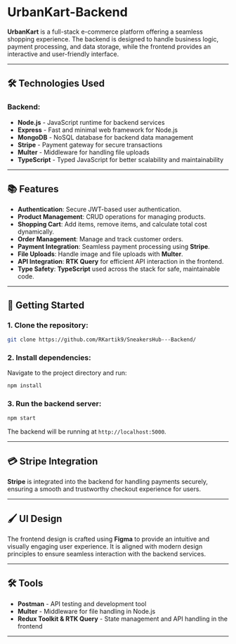 # UrbanKart-Backend

**UrbanKart** is a full-stack e-commerce platform offering a seamless shopping experience. The backend is designed to handle business logic, payment processing, and data storage, while the frontend provides an interactive and user-friendly interface.

---

## 🛠️ Technologies Used

### Backend:
- **Node.js** - JavaScript runtime for backend services
- **Express** - Fast and minimal web framework for Node.js
- **MongoDB** - NoSQL database for backend data management
- **Stripe** - Payment gateway for secure transactions
- **Multer** - Middleware for handling file uploads
- **TypeScript** - Typed JavaScript for better scalability and maintainability

---

## 📚 Features

- **Authentication**: Secure JWT-based user authentication.
- **Product Management**: CRUD operations for managing products.
- **Shopping Cart**: Add items, remove items, and calculate total cost dynamically.
- **Order Management**: Manage and track customer orders.
- **Payment Integration**: Seamless payment processing using **Stripe**.
- **File Uploads**: Handle image and file uploads with **Multer**.
- **API Integration**: **RTK Query** for efficient API interaction in the frontend.
- **Type Safety**: **TypeScript** used across the stack for safe, maintainable code.

---

## 🚀 Getting Started

### 1. Clone the repository:
```bash
git clone https://github.com/RKartik9/SneakersHub---Backend/
```

### 2. Install dependencies:
Navigate to the project directory and run:
```bash
npm install
```

### 3. Run the backend server:
```bash
npm start
```

The backend will be running at `http://localhost:5000`.

---

## 💳 Stripe Integration

**Stripe** is integrated into the backend for handling payments securely, ensuring a smooth and trustworthy checkout experience for users.

---

## 🖌️ UI Design

The frontend design is crafted using **Figma** to provide an intuitive and visually engaging user experience. It is aligned with modern design principles to ensure seamless interaction with the backend services.

---

## 🛠️ Tools

- **Postman** - API testing and development tool
- **Multer** - Middleware for file handling in Node.js
- **Redux Toolkit & RTK Query** - State management and API handling in the frontend

---

